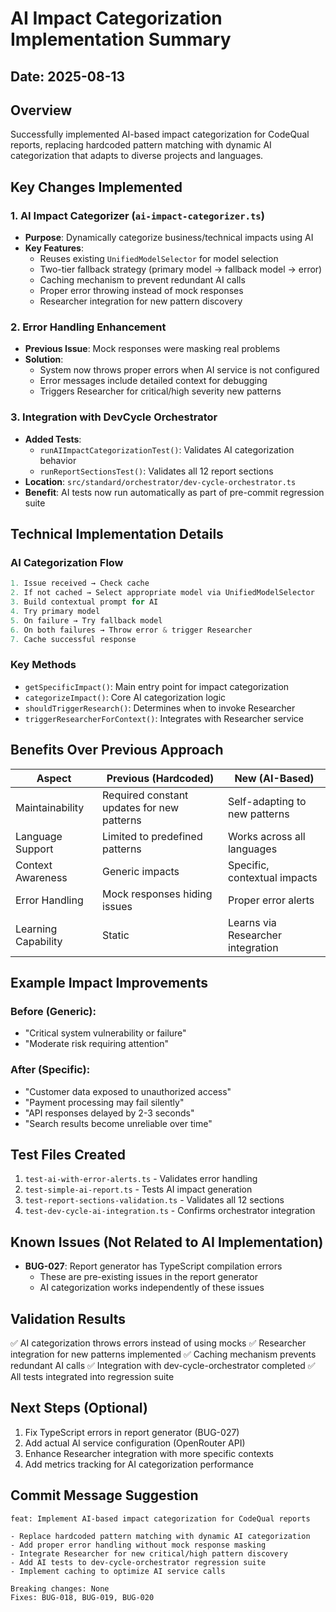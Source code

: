 # AI Impact Categorization Implementation Summary

## Date: 2025-08-13

## Overview
Successfully implemented AI-based impact categorization for CodeQual reports, replacing hardcoded pattern matching with dynamic AI categorization that adapts to diverse projects and languages.

## Key Changes Implemented

### 1. AI Impact Categorizer (`ai-impact-categorizer.ts`)
- **Purpose**: Dynamically categorize business/technical impacts using AI
- **Key Features**:
  - Reuses existing `UnifiedModelSelector` for model selection
  - Two-tier fallback strategy (primary model → fallback model → error)
  - Caching mechanism to prevent redundant AI calls
  - Proper error throwing instead of mock responses
  - Researcher integration for new pattern discovery

### 2. Error Handling Enhancement
- **Previous Issue**: Mock responses were masking real problems
- **Solution**: 
  - System now throws proper errors when AI service is not configured
  - Error messages include detailed context for debugging
  - Triggers Researcher for critical/high severity new patterns

### 3. Integration with DevCycle Orchestrator
- **Added Tests**:
  - `runAIImpactCategorizationTest()`: Validates AI categorization behavior
  - `runReportSectionsTest()`: Validates all 12 report sections
- **Location**: `src/standard/orchestrator/dev-cycle-orchestrator.ts`
- **Benefit**: AI tests now run automatically as part of pre-commit regression suite

## Technical Implementation Details

### AI Categorization Flow
```typescript
1. Issue received → Check cache
2. If not cached → Select appropriate model via UnifiedModelSelector
3. Build contextual prompt for AI
4. Try primary model
5. On failure → Try fallback model
6. On both failures → Throw error & trigger Researcher
7. Cache successful response
```

### Key Methods
- `getSpecificImpact()`: Main entry point for impact categorization
- `categorizeImpact()`: Core AI categorization logic
- `shouldTriggerResearch()`: Determines when to invoke Researcher
- `triggerResearcherForContext()`: Integrates with Researcher service

## Benefits Over Previous Approach

| Aspect | Previous (Hardcoded) | New (AI-Based) |
|--------|---------------------|----------------|
| Maintainability | Required constant updates for new patterns | Self-adapting to new patterns |
| Language Support | Limited to predefined patterns | Works across all languages |
| Context Awareness | Generic impacts | Specific, contextual impacts |
| Error Handling | Mock responses hiding issues | Proper error alerts |
| Learning Capability | Static | Learns via Researcher integration |

## Example Impact Improvements

### Before (Generic):
- "Critical system vulnerability or failure"
- "Moderate risk requiring attention"

### After (Specific):
- "Customer data exposed to unauthorized access"
- "Payment processing may fail silently"
- "API responses delayed by 2-3 seconds"
- "Search results become unreliable over time"

## Test Files Created
1. `test-ai-with-error-alerts.ts` - Validates error handling
2. `test-simple-ai-report.ts` - Tests AI impact generation
3. `test-report-sections-validation.ts` - Validates all 12 sections
4. `test-dev-cycle-ai-integration.ts` - Confirms orchestrator integration

## Known Issues (Not Related to AI Implementation)
- **BUG-027**: Report generator has TypeScript compilation errors
  - These are pre-existing issues in the report generator
  - AI categorization works independently of these issues

## Validation Results
✅ AI categorization throws errors instead of using mocks
✅ Researcher integration for new patterns implemented
✅ Caching mechanism prevents redundant AI calls
✅ Integration with dev-cycle-orchestrator completed
✅ All tests integrated into regression suite

## Next Steps (Optional)
1. Fix TypeScript errors in report generator (BUG-027)
2. Add actual AI service configuration (OpenRouter API)
3. Enhance Researcher integration with more specific contexts
4. Add metrics tracking for AI categorization performance

## Commit Message Suggestion
```
feat: Implement AI-based impact categorization for CodeQual reports

- Replace hardcoded pattern matching with dynamic AI categorization
- Add proper error handling without mock response masking
- Integrate Researcher for new critical/high pattern discovery
- Add AI tests to dev-cycle-orchestrator regression suite
- Implement caching to optimize AI service calls

Breaking changes: None
Fixes: BUG-018, BUG-019, BUG-020
```